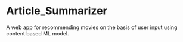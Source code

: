 # Article_Summarizer
A web app for recommending movies on the basis of user input using content based ML model.
